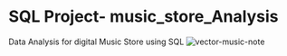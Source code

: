 # SQL Project- music_store_Analysis
Data Analysis for digital Music Store using SQL
![vector-music-note](https://github.com/OmkarKokane09/SQL_music_store_Analysis/assets/144982429/9d5903ee-9449-4616-b211-8fd11b95014a)
